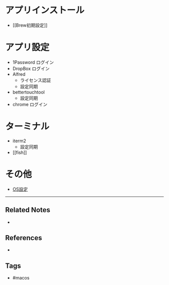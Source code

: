 # アプリインストール　
- [[Brew初期設定]]

# アプリ設定
-  1Password ログイン
-  DropBox ログイン
-  Alfred
	-  ライセンス認証
	-  設定同期
-  bettertouchtool
	-  設定同期
- chrome ログイン

# ターミナル
 - iterm2
	 - 設定同期
 -  [[fish]]
 
# その他
- [OS設定](https://qiita.com/iwato/items/dcde94e0002eca7d0b9f)


---
## Related Notes
- 

## References
- 

## Tags
- #macos 